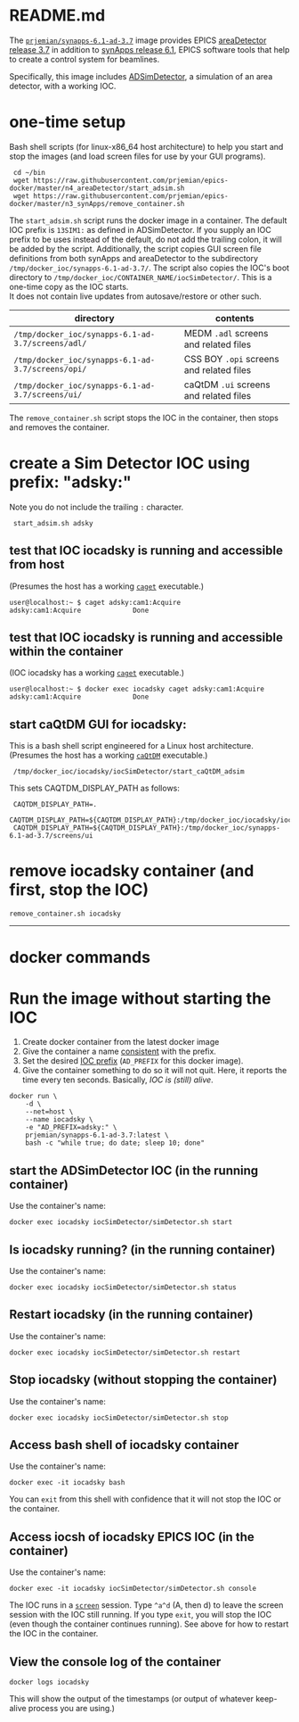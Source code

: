 # README.md

The [`prjemian/synapps-6.1-ad-3.7`](https://hub.docker.com/r/prjemian/synapps-6.1-ad-3.7/tags) 
image provides EPICS [areaDetector release 3.7](https://github.com/areaDetector) in addition to
[synApps release 6.1](https://www.aps.anl.gov/BCDA/synApps),
EPICS software tools that help to create a control system for beamlines.

Specifically, this image includes [ADSimDetector](https://github.com/areaDetector/ADSimDetector),
a simulation of an area detector, with a working IOC.

# one-time setup

Bash shell scripts (for linux-x86_64 host architecture) to help you start 
and stop the images (and load screen files for use by your GUI programs).

     cd ~/bin
     wget https://raw.githubusercontent.com/prjemian/epics-docker/master/n4_areaDetector/start_adsim.sh
     wget https://raw.githubusercontent.com/prjemian/epics-docker/master/n3_synApps/remove_container.sh

The `start_adsim.sh` script runs the docker image in a container.  The default IOC prefix 
is `13SIM1:` as defined in ADSimDetector.  If you supply an IOC prefix to be uses instead of the default, 
do not add the trailing colon, it will be added by the script.  Additionally, the script copies
GUI screen file definitions from both synApps and areaDetector to the subdirectory 
`/tmp/docker_ioc/synapps-6.1-ad-3.7/`.  The script also copies the IOC's boot directory to
`/tmp/docker_ioc/CONTAINER_NAME/iocSimDetector/`.  This is a one-time copy as the IOC starts.  
It does not contain live updates from autosave/restore or other such.

| directory | contents |
| ---- | ---- |
| `/tmp/docker_ioc/synapps-6.1-ad-3.7/screens/adl/` | MEDM `.adl` screens and related files |
| `/tmp/docker_ioc/synapps-6.1-ad-3.7/screens/opi/` | CSS BOY `.opi` screens and related files |
| `/tmp/docker_ioc/synapps-6.1-ad-3.7/screens/ui/` | caQtDM `.ui` screens and related files |

The `remove_container.sh` script stops the IOC in the container, then stops and removes the container.

# create a Sim Detector IOC using prefix: "adsky:"

Note you do not include the trailing `:` character.

     start_adsim.sh adsky

## test that IOC iocadsky is running and accessible from host

(Presumes the host has a working [`caget`](https://epics.anl.gov/base/R3-14/12-docs/CAref.html#caget) executable.)

    user@localhost:~ $ caget adsky:cam1:Acquire
    adsky:cam1:Acquire             Done

## test that IOC iocadsky is running and accessible within the container

(IOC iocadsky has a working [`caget`](https://epics.anl.gov/base/R3-14/12-docs/CAref.html#caget) executable.)

    user@localhost:~ $ docker exec iocadsky caget adsky:cam1:Acquire
    adsky:cam1:Acquire             Done

## start caQtDM GUI for iocadsky:

This is a bash shell script engineered for a Linux host architecture.
(Presumes the host has a working [`caQtDM`](http://caqtdm.github.io/) executable.)

     /tmp/docker_ioc/iocadsky/iocSimDetector/start_caQtDM_adsim

This sets CAQTDM_DISPLAY_PATH as follows:

     CAQTDM_DISPLAY_PATH=.
     CAQTDM_DISPLAY_PATH=${CAQTDM_DISPLAY_PATH}:/tmp/docker_ioc/iocadsky/iocSimDetector
     CAQTDM_DISPLAY_PATH=${CAQTDM_DISPLAY_PATH}:/tmp/docker_ioc/synapps-6.1-ad-3.7/screens/ui

# remove iocadsky container (and first, stop the IOC)

    remove_container.sh iocadsky

----

# docker commands

# Run the image without starting the IOC

1. Create docker container from the latest docker image
1. Give the container a name [consistent](https://epics.anl.gov/bcda/aps/IOCnaming.php) with the prefix.
1. Set the desired [IOC prefix](https://www.aps.anl.gov/BCDA/EPICS-Process-Variable-Naming-Conventions) (`AD_PREFIX` for this docker image).
1. Give the container something to do so it will not quit.  Here, it reports the time every ten seconds.  Basically, *IOC is (still) alive*.

```
docker run \
    -d \
    --net=host \
    --name iocadsky \
    -e "AD_PREFIX=adsky:" \
    prjemian/synapps-6.1-ad-3.7:latest \
    bash -c "while true; do date; sleep 10; done"
```

## start the ADSimDetector IOC (in the running container)

Use the container's name:

    docker exec iocadsky iocSimDetector/simDetector.sh start

## Is iocadsky running? (in the running container)

Use the container's name:

    docker exec iocadsky iocSimDetector/simDetector.sh status

## Restart iocadsky (in the running container)

Use the container's name:

    docker exec iocadsky iocSimDetector/simDetector.sh restart

## Stop iocadsky (without stopping the container)

Use the container's name:

    docker exec iocadsky iocSimDetector/simDetector.sh stop

## Access bash shell of iocadsky container

Use the container's name:

    docker exec -it iocadsky bash

You can `exit` from this shell with confidence 
that it will not stop the IOC or the container.

## Access iocsh of iocadsky EPICS IOC (in the container)

Use the container's name:

    docker exec -it iocadsky iocSimDetector/simDetector.sh console

The IOC runs in a [`screen`]() session.  Type `^a^d` 
(<control>A, then <control>d) to leave the screen 
session with the IOC still running.
If you type `exit`, you will stop the IOC (even though
the container continues running).
See above for how to restart the IOC in the container.

## View the console log of the container

    docker logs iocadsky

This will show the output of the timestamps 
(or output of whatever keep-alive process you are using.)
